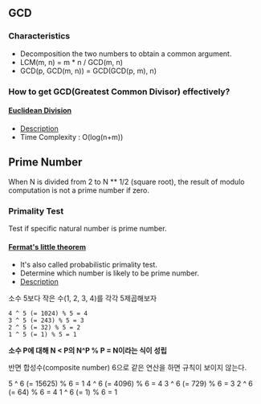 ## GCD

### Characteristics  

* Decomposition the two numbers to obtain a common argument.
* LCM(m, n) = m * n / GCD(m, n)
* GCD(p, GCD(m, n)) = GCD(GCD(p, m), n)

### How to get GCD(Greatest Common Divisor) effectively?

#### [Euclidean Division]()

* [Description](https://en.wikipedia.org/wiki/Euclidean_division)
* Time Complexity : O(log(n+m))

## Prime Number

When N is divided from 2 to N ** 1/2 (square root), the result of modulo computation is not a prime number if zero.

### Primality Test

Test if specific natural number is prime number.

#### [Fermat's little theorem]()

* It's also called probabilistic primality test.
* Determine which number is likely to be prime number.
* [Description](https://en.wikipedia.org/wiki/Fermat%27s_little_theorem)

소수 5보다 작은 수(1, 2, 3, 4)를 각각 5제곱해보자
```
4 ^ 5 (= 1024) % 5 = 4
3 ^ 5 (= 243) % 5 = 3
2 ^ 5 (= 32) % 5 = 2
1 ^ 5 (= 1) % 5 = 1
```

**소수 P에 대해 N < P의 N^P % P = N이라는 식이 성립**

반면 합성수(composite number) 6으로 같은 연산을 하면 규칙이 보이지 않는다.

5 ^ 6 (= 15625) % 6 = 1
4 ^ 6 (= 4096) % 6 = 4
3 ^ 6 (= 729) % 6 = 3
2 ^ 6 (= 64) % 6 = 4
1 ^ 6 (= 1) % 6 = 1